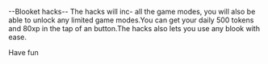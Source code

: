 --Blooket hacks--
The hacks will inc- all the game modes, 
you will also be able to unlock any 
limited game modes.You can get your
daily 500 tokens and 80xp in the tap
of an button.The hacks also lets you
use any blook with ease.


Have fun
